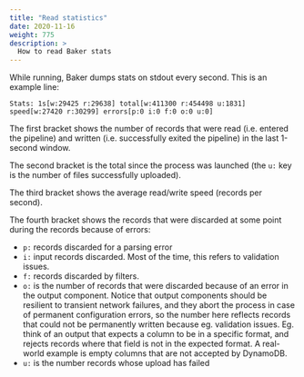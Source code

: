 ```yaml
---
title: "Read statistics"
date: 2020-11-16
weight: 775
description: >
  How to read Baker stats
---
```


While running, Baker dumps stats on stdout every second. This is an example line:

```log
Stats: 1s[w:29425 r:29638] total[w:411300 r:454498 u:1831] speed[w:27420 r:30299] errors[p:0 i:0 f:0 o:0 u:0]
```

The first bracket shows the number of records that were read (i.e. entered the pipeline)
and written (i.e. successfully exited the pipeline) in the last 1-second window.

The second bracket is the total since the process was launched (the `u:` key is the number of
files successfully uploaded).

The third bracket shows the average read/write speed (records per second).

The fourth bracket shows the records that were discarded at some point during the records
because of errors:

* `p:` records discarded for a parsing error
* `i:` input records discarded. Most of the time, this refers to validation issues.
* `f:` records discarded by filters.
* `o:` is the number of records that were discarded because of an error in the output
   component. Notice that output components should be resilient to transient network failures,
   and they abort the process in case of permanent configuration errors, so the number
   here reflects records that could not be permanently written because eg. validation
   issues. Eg. think of an output that expects a column to be in a specific format, and
   rejects records where that field is not in the expected format. A real-world example
   is empty columns that are not accepted by DynamoDB.
* `u:` is the number records whose upload has failed

